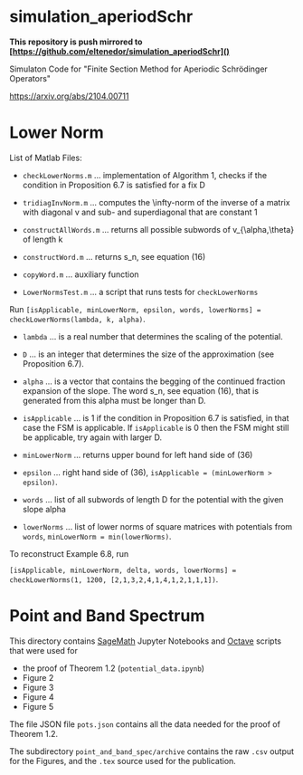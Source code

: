 # simulation_aperiodSchr

**This repository is push mirrored to [https://github.com/eltenedor/simulation_aperiodSchr]()**

Simulaton Code for "Finite Section Method for Aperiodic Schrödinger Operators"

https://arxiv.org/abs/2104.00711



# Lower Norm
List of Matlab Files:

* `checkLowerNorms.m` ... implementation of Algorithm 1, checks if the condition in Proposition 6.7 is satisfied for a fix D

* `tridiagInvNorm.m` ... computes the \infty-norm of the inverse of a matrix with diagonal v and sub- and superdiagonal that are constant 1

* `constructAllWords.m` ... returns all possible subwords of v_{\alpha,\theta} of length k

* `constructWord.m` ... returns s_n, see equation (16)

* `copyWord.m` ... auxiliary function

* `LowerNormsTest.m` ... a script that runs tests for `checkLowerNorms`


Run `[isApplicable, minLowerNorm, epsilon, words, lowerNorms] = checkLowerNorms(lambda, k, alpha)`.

+ `lambda` ... is a real number that determines the scaling of the potential.

+ `D` ... is an integer that determines the size of the approximation (see Proposition 6.7).

+ `alpha` ... is a vector that contains the begging of the continued fraction expansion of the slope. The word s_n, see equation (16), that is generated from this alpha must be longer than D.

- `isApplicable` ... is 1 if the condition in Proposition 6.7 is satisfied, in that case the FSM is applicable. If `isApplicable` is 0 then the FSM might still be applicable, try again with larger D.

- `minLowerNorm` ... returns upper bound for left hand side of (36)

- `epsilon` ... right hand side of (36), `isApplicable = (minLowerNorm > epsilon)`.

- `words` ... list of all subwords of length D for the potential with the given slope alpha

- `lowerNorms` ... list of lower norms of square matrices with potentials from `words`, `minLowerNorm = min(lowerNorms)`.

To reconstruct Example 6.8, run 

`[isApplicable, minLowerNorm, delta, words, lowerNorms] = checkLowerNorms(1, 1200, [2,1,3,2,4,1,4,1,2,1,1,1])`.


# Point and Band Spectrum

  This directory contains [SageMath](https://www.sagemath.org/) Jupyter Notebooks and [Octave](ihttps://www.gnu.org/software/octave/) scripts that were used for 

* the proof of Theorem 1.2 (`potential_data.ipynb`)
* Figure 2
* Figure 3
* Figure 4
* Figure 5

The file JSON file `pots.json` contains all the data needed for the proof of Theorem 1.2.

The subdirectory `point_and_band_spec/archive` contains the raw `.csv` output for the Figures, and the `.tex` source used for the publication.

